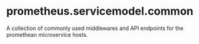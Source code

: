 # prometheus.servicemodel.common
A collection of commonly used middlewares and API endpoints for the promethean microservice hosts.
